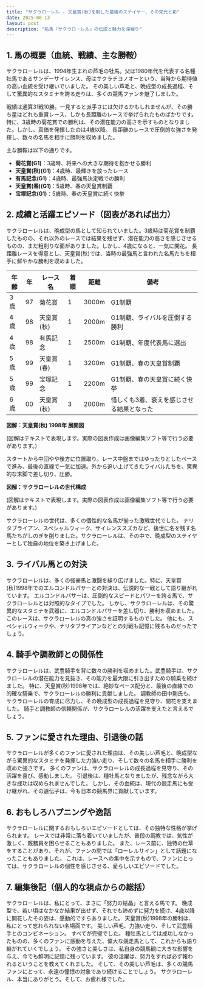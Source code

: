 ```yaml
---
title: "サクラローレル - 天皇賞(秋)を制した最強のステイヤー、その栄光と影"
date: 2025-08-13
layout: post
description: "名馬『サクラローレル』の伝説と魅力を深堀り"
---
```


## 1. 馬の概要（血統、戦績、主な勝鞍）

サクラローレルは、1994年生まれの芦毛の牡馬。父は1980年代を代表する名種牡馬であるサンデーサイレンス、母はサクラチヨノオーという、当時から期待値の高い血統を受け継いでいました。  その美しい芦毛と、晩成型の成長過程、そして驚異的なスタミナを誇る走りは、多くの競馬ファンを魅了しました。

戦績は通算31戦10勝。一見すると派手さには欠けるかもしれませんが、その勝ち星はどれも重賞レース、しかも長距離のレースで挙げられたものばかりです。  特に、3歳時の菊花賞での勝利は、その潜在能力の高さを示すものとなりました。しかし、真価を発揮したのは4歳以降。  長距離のレースで圧倒的な強さを発揮し、数々の名馬を相手に勝利を収めました。

主な勝鞍は以下の通りです。

* **菊花賞(G1)**：3歳時、将来への大きな期待を抱かせる勝利
* **天皇賞(秋)(G1)**：4歳時、最輝きを放ったレース
* **有馬記念(G1)**：4歳時、最強馬決定戦での勝利
* **天皇賞(春)(G1)**：5歳時、春の天皇賞制覇
* **宝塚記念(G1)**：5歳時、春の天皇賞に続く快挙


## 2. 成績と活躍エピソード（図表があれば出力）

サクラローレルは、晩成型の馬として知られていました。3歳時は菊花賞を制覇したものの、それ以外のレースでは結果を残せず、潜在能力の高さを感じさせるものの、まだ粗削りな面がありました。しかし、4歳になると、一気に開花。  長距離レースを得意とし、天皇賞(秋)では、当時の最強馬と言われた名馬たちを相手に鮮やかな勝利を収めました。

| 年齢 | 年 | レース名          | 着順 | 距離 | 備考                                      |
|-----|---|-------------------|-----|-----|-------------------------------------------|
| 3歳 | 97 | 菊花賞             | 1   | 3000m| G1制覇                                    |
| 4歳 | 98 | 天皇賞(秋)         | 1   | 2000m| G1制覇、ライバルを圧倒する勝利             |
| 4歳 | 98 | 有馬記念           | 1   | 2500m| G1制覇、年度代表馬に選出                  |
| 5歳 | 99 | 天皇賞(春)         | 1   | 3200m| G1制覇、春の天皇賞制覇                    |
| 5歳 | 99 | 宝塚記念           | 1   | 2200m| G1制覇、春の天皇賞に続く快挙                |
| 6歳 | 00 | 天皇賞(秋)         | 3   | 2000m| 惜しくも3着、衰えを感じさせる結果となった |


**図解：天皇賞(秋) 1998年 展開図**

(図解はテキストで表現します。実際の図表作成は画像編集ソフト等で行う必要があります。)

スタートから中団やや後方に位置取り。レース中盤まではゆったりとしたペースで進み、最後の直線で一気に加速。外から追い上げてきたライバルたちを、驚異的な末脚で差し切り、圧勝。


**図解：サクラローレルの世代構成**

(図解はテキストで表現します。実際の図表作成は画像編集ソフト等で行う必要があります。)

サクラローレルの世代は、多くの個性的な名馬が揃った激戦世代でした。  ナリタブライアン、スペシャルウィーク、サイレンススズカなど、後世に名を残す名馬たちがしのぎを削りました。サクラローレルは、その中で、晩成型のステイヤーとして独自の地位を築き上げました。


## 3. ライバル馬との対決

サクラローレルは、多くの強豪馬と激闘を繰り広げました。特に、天皇賞(秋)1998年でのエルコンドルパサーとの対決は、伝説的な一戦として語り継がれています。  エルコンドルパサーは、圧倒的なスピードとパワーを誇る馬で、サクラローレルとは対照的なタイプでした。  しかし、サクラローレルは、その驚異的なスタミナを武器に、エルコンドルパサーを差し切り、勝利を収めました。  このレースは、サクラローレルの真の強さを証明するものでした。  他にも、スペシャルウィークや、ナリタブライアンなどとの対戦も記憶に残るものだったでしょう。


## 4. 騎手や調教師との関係性

サクラローレルは、武豊騎手を背に数々の勝利を収めました。武豊騎手は、サクラローレルの潜在能力を見抜き、その能力を最大限に引き出すための騎乗を続けました。  特に、天皇賞(秋)1998年では、絶妙なペース配分と、最後の直線での的確な騎乗で、サクラローレルの勝利に貢献しました。  調教師の田中剛氏も、サクラローレルの育成に尽力し、その晩成型の成長過程を見守り、開花を支えました。  騎手と調教師の信頼関係が、サクラローレルの活躍を支えたと言えるでしょう。


## 5. ファンに愛された理由、引退後の話

サクラローレルが多くのファンに愛された理由は、その美しい芦毛と、晩成型ながら驚異的なスタミナを発揮した力強い走り、そして数々の名馬を相手に勝利を収めた強さです。  多くのファンは、サクラローレルの成長過程を見守り、その活躍を喜び、感動しました。  引退後は、種牡馬となりましたが、残念ながら大きな成功は収められませんでした。  しかし、その血統は、現代の競走馬にも受け継がれ、その遺伝子は、今も日本の競馬界に貢献しています。


## 6. おもしろハプニングや逸話

サクラローレルに関するおもしろいエピソードとしては、その独特な性格が挙げられます。  レースでは非常に落ち着いていましたが、普段の調教では、気性が激しく、厩務員を困らせることもありました。  また、レース前に、独特の仕草をすることがあり、それが、ファンの間では「ローレルサイン」として話題になったこともありました。 これは、レースへの集中を示すもので、ファンにとっては、サクラローレルの個性を感じさせる、愛らしいエピソードでした。


## 7. 編集後記（個人的な視点からの総括）

サクラローレルは、私にとって、まさに「努力の結晶」と言える馬です。  晩成型で、若い頃はなかなか結果が出せず、それでも諦めずに努力を続け、4歳以降に開花したその姿は、感動的ですらありました。  天皇賞(秋)1998年の勝利は、私にとって忘れられない名場面です。  美しい芦毛、力強い走り、そして武豊騎手とのコンビネーション。  すべてが完璧でした。  種牡馬としては成功しなかったものの、多くのファンに感動を与えた、偉大な競走馬として、これからも語り継がれていくでしょう。  その強さと美しさは、私自身の競馬観に大きな影響を与え、今でも鮮明に記憶に残っています。  彼の活躍は、努力をすれば必ず報われるということを教えてくれました。  そして、その美しい芦毛は、多くの競馬ファンにとって、永遠の憧憬の対象であり続けることでしょう。  サクラローレル、本当にありがとう。そして、お疲れ様でした。
